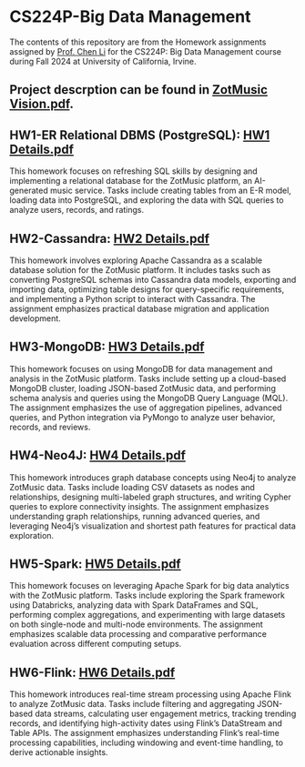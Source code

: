 # CS224P-Big Data Management
The contents of this repository are from the Homework assignments assigned by [Prof. Chen Li](https://chenli.ics.uci.edu) for the CS224P: Big Data Management course during Fall 2024 at  University of California, Irvine.
## Project descrption can be found in [ZotMusic Vision.pdf](ZotMusic%20Vision.pdf).

## HW1-ER Relational DBMS (PostgreSQL): [HW1 Details.pdf](HW1/HW1%20Details.pdf)
This homework focuses on refreshing SQL skills by designing and implementing a relational database for the ZotMusic platform, an AI-generated music service. Tasks include creating tables from an E-R model, loading data into PostgreSQL, and exploring the data with SQL queries to analyze users, records, and ratings.
## HW2-Cassandra: [HW2 Details.pdf](HW1/HW2%20Details.pdf)
This homework involves exploring Apache Cassandra as a scalable database solution for the ZotMusic platform. It includes tasks such as converting PostgreSQL schemas into Cassandra data models, exporting and importing data, optimizing table designs for query-specific requirements, and implementing a Python script to interact with Cassandra. The assignment emphasizes practical database migration and application development.
## HW3-MongoDB: [HW3 Details.pdf](HW3/HW3%20Details.pdf)
This homework focuses on using MongoDB for data management and analysis in the ZotMusic platform. Tasks include setting up a cloud-based MongoDB cluster, loading JSON-based ZotMusic data, and performing schema analysis and queries using the MongoDB Query Language (MQL). The assignment emphasizes the use of aggregation pipelines, advanced queries, and Python integration via PyMongo to analyze user behavior, records, and reviews.
## HW4-Neo4J: [HW4 Details.pdf](HW4/HW4%20Details.pdf)
This homework introduces graph database concepts using Neo4j to analyze ZotMusic data. Tasks include loading CSV datasets as nodes and relationships, designing multi-labeled graph structures, and writing Cypher queries to explore connectivity insights. The assignment emphasizes understanding graph relationships, running advanced queries, and leveraging Neo4j’s visualization and shortest path features for practical data exploration.
## HW5-Spark: [HW5 Details.pdf](HW5/HW5%20Details.pdf)
This homework focuses on leveraging Apache Spark for big data analytics with the ZotMusic platform. Tasks include exploring the Spark framework using Databricks, analyzing data with Spark DataFrames and SQL, performing complex aggregations, and experimenting with large datasets on both single-node and multi-node environments. The assignment emphasizes scalable data processing and comparative performance evaluation across different computing setups.
## HW6-Flink: [HW6 Details.pdf](HW6/HW1%20Details.pdf)
This homework introduces real-time stream processing using Apache Flink to analyze ZotMusic data. Tasks include filtering and aggregating JSON-based data streams, calculating user engagement metrics, tracking trending records, and identifying high-activity dates using Flink’s DataStream and Table APIs. The assignment emphasizes understanding Flink’s real-time processing capabilities, including windowing and event-time handling, to derive actionable insights.
